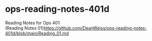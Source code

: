 # ops-reading-notes-401d
Reading Notes for Ops 401
<br>
(Reading Notes 01)<https://github.com/DeanWeiss/ops-reading-notes-401d/blob/main/Reading_01.md>
<br>
